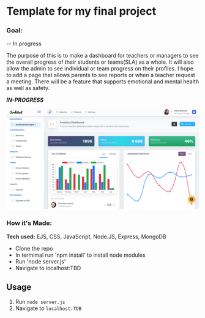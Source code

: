 # Template for my final project


### Goal: 

-- In progress

The purpose of this is to make a dashboard for teachers or managers to see the overall progress of their students or teams(SLA) as a whole. It will also allow the admin to see individual or team progress on their profiles. I hope to add a page that allows parents to see reports or when a teacher request a meeting. There will be a feature that supports emotional and mental health as well as safety.



***IN-PROGRESS***

![alt-text](https://github.com/NyingesiePoufong/Final-Project-Demo/blob/master/final%20project%20image.png)

### How it's Made:

**Tech used:** EJS, CSS, JavaScript, Node.JS, Express, MongoDB

- Clone the repo
- In termimal run 'npm install' to install node modules
- Run 'node server.js'
- Navigate to localhost:TBD


## Usage

1. Run `node server.js`
2. Navigate to `localhost:TDB`
